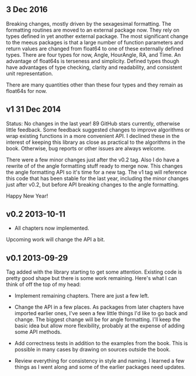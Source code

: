 ## 3 Dec 2016

Breaking changes, mostly driven by the sexagesimal formatting.  The formatting
routines are moved to an external package now.  They rely on types defined in
yet another external package.  The most significant change to the meeus
packages is that a large number of function parameters and return values
are changed from float64 to one of these externally defined types.  There
are four types for now, Angle, HourAngle, RA, and Time.  An advantage of
float64s is terseness and simplicity.  Defined types though have advantages
of type checking, clarity and readability, and consistent unit representation.

There are many quantities other than these four types and they remain as
float64s for now.


## v1 31 Dec 2014

Status:  No changes in the last year!  89 GitHub stars currently, otherwise
little feedback.  Some feedback suggested changes to improve algorithms or
wrap existing functions in a more convenient API.  I declined these in the
interest of keeping this library as close as practical to the algorithms in
the book.  Otherwise, bug reports or other issues are always welcome.

There were a few minor changes just after the v0.2 tag.  Also I do have a
rewrite of of the angle formatting stuff ready to merge now.  This changes
the angle formatting API so it's time for a new tag.  The v1 tag will reference
this code that has been stable for the last year, including the minor changes
just after v0.2, but before API breaking changes to the angle formatting.

Happy New Year!

## v0.2 2013-10-11

* All chapters now implemented.

Upcoming work will change the API a bit.

## v0.1 2013-09-29

Tag added with the library starting to get some attention.  Existing code is
pretty good shape but there is some work remaining.  Here's what I can think
of off the top of my head:

* Implement remaining chapters.  There are just a few left.

* Change the API in a few places.  As packages from later chapters have
imported earlier ones, I've seen a few little things I'd like to go back and
change.  The biggest change will be for angle formatting.  I'll keep the
basic idea but allow more flexibility, probably at the expense of adding
some API methods.

* Add correctness tests in addition to the examples from the book.  This is
possible in many cases by drawing on sources outside the book.

* Review everything for consistency in style and naming.  I learned a few
things as I went along and some of the earlier packages need updates.
